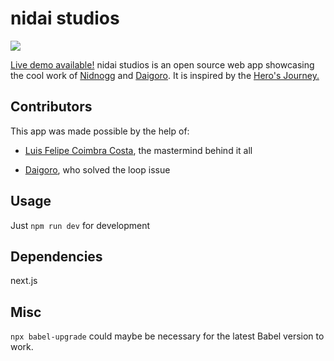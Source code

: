 # nidai studios
![](https://i.imgur.com/hlVTvhQ.png)

[Live demo available!](https://nidnogg.github.io/nidai)
nidai studios is an open source web app showcasing the cool work of [Nidnogg](https://github.com/Nidnogg) and [Daigoro](). It is inspired by the [Hero's Journey.](https://en.wikipedia.org/wiki/Hero%27s_journey)

## Contributors
This app was made possible by the help of:
* [Luis Felipe Coimbra Costa](https://github.com/luisfcosta2015), the mastermind behind it all

* [Daigoro](https://github.com/unangity), who solved the loop issue
## Usage

Just ```npm run dev``` for development

## Dependencies 

next.js

## Misc 

```npx babel-upgrade``` could maybe be necessary for the latest Babel version to work.
